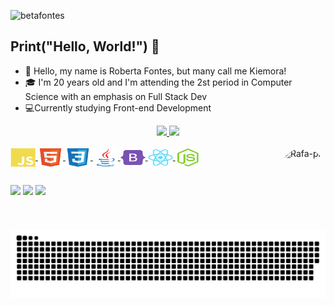 
<p align=" left"> <img src="https://komarev.com/ghpvc/?username=betafontes&label=Profile%20views&color=0e75b6&style=flat" alt="betafontes" /></p>

## Print("Hello, World!") 👋

- 🥰 Hello, my name is Roberta Fontes, but many call me Kiemora!
- 🎓 I'm 20 years old and I'm attending the 2st period in Computer Science with an emphasis on Full Stack Dev
- 💻Currently studying Front-end Development


<div align="center">
 <a href="https://github.com/betafontes">
  <img height="150em" src="https://github-readme-stats.vercel.app/api?username=betafontes&show_icons=true&theme=aura_dark&include_all_commits=true&count_private=true"/>
  <img height="150em" src="https://github-readme-stats.vercel.app/api/top-langs/?username=betafontes&layout=compact&langs_count=7&theme=aura_dark"/>
</div>
<div style="display: inline_block"><br>
  <img align="center" alt="Beta-Js" height="30" width="40" src="https://raw.githubusercontent.com/devicons/devicon/master/icons/javascript/javascript-plain.svg">
  <img align="center" alt="Beta-HTML" height="30" width="40" src="https://raw.githubusercontent.com/devicons/devicon/master/icons/html5/html5-original.svg">
  <img align="center" alt="Beta-CSS" height="30" width="40" src="https://raw.githubusercontent.com/devicons/devicon/master/icons/css3/css3-original.svg">
  <img align="center" alt="Ane-Java" height="30" width="40" src="https://raw.githubusercontent.com/devicons/devicon/master/icons/java/java-original.svg">
    <img align="center" alt="Beta-bootstrap" height="30" width="40" src="https://raw.githubusercontent.com/devicons/devicon/d00d0969292a6569d45b06d3f350f463a0107b0d/icons/bootstrap/bootstrap-plain.svg">
  <img align="center" alt="Beta-React" height="30" width="40" src="https://raw.githubusercontent.com/devicons/devicon/c5378d6c2510ffa0b3e4475af95618a8048d6cf1/icons/react/react-original.svg">
   <img align="center" alt="Beta-NodeJs" height="30" width="40" src="https://raw.githubusercontent.com/devicons/devicon/d00d0969292a6569d45b06d3f350f463a0107b0d/icons/nodejs/nodejs-original.svg">
 <img align="right" alt="Rafa-pic" height="130" style="border-radius:50px;" src="https://i.pinimg.com/564x/a0/e3/0d/a0e30d22332db512d5cdfe38976bd83d.jpg">
 
  ##
 
 <div> 
  
  <a href = "robertafontesds@gmail.com"><img src="https://img.shields.io/badge/-Gmail-%23333?style=for-the-badge&logo=gmail&logoColor=white" target="_blank"></a>
  <a href="https://www.linkedin.com/in/roberta-fontes-3a6256207" target="_blank"><img src="https://img.shields.io/badge/-LinkedIn-%230077B5?style=for-the-badge&logo=linkedin&logoColor=white" target="_blank"></a> 
  <a href="https://www.instagram.com/kiemora20/" target="_blank"><img src="https://img.shields.io/badge/-Instagram-%23E4405F?style=for-the-badge&logo=instagram&logoColor=white" target="_blank"></a>

   
 
  ![Snake animation](https://github.com/betafontes/betafontes/blob/output/github-contribution-grid-snake.svg)
  
</div>
 


